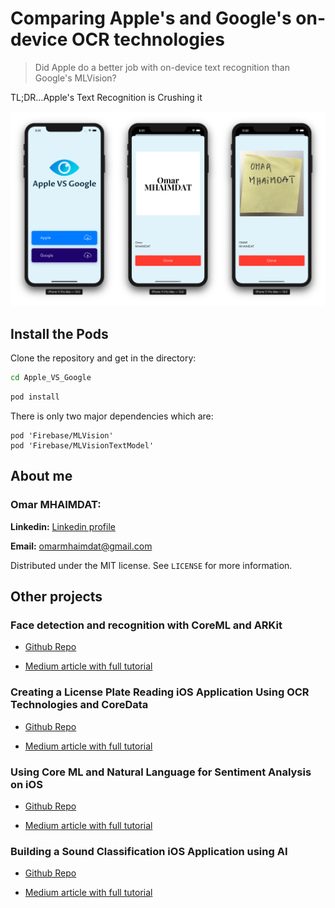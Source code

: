 # Comparing Apple's and Google's on-device OCR technologies
> Did Apple do a better job with on-device text recognition than Google's MLVision?

TL;DR…Apple's Text Recognition is Crushing it

![Final Results](final-result.png)

## Install the Pods

Clone the repository and get in the directory:

```sh
cd Apple_VS_Google
```

```sh
pod install
```
There is only two major dependencies which are:

```
pod 'Firebase/MLVision'
pod 'Firebase/MLVisionTextModel'
```

## About me

### Omar MHAIMDAT:

**Linkedin:** [Linkedin profile](https://www.linkedin.com/in/omarmhaimdat/)

**Email:** omarmhaimdat@gmail.com

Distributed under the MIT license. See ``LICENSE`` for more information.

## Other projects

### Face detection and recognition with CoreML and ARKit

* [Github Repo](https://github.com/omarmhaimdat/WhoAreYou)

* [Medium article with full tutorial](https://medium.com/@omarmhaimdat/face-detection-and-recognition-with-coreml-and-arkit-8b676b7448be?source=friends_link&sk=c34c61b820f749862eca97cc63dc518c)

### Creating a License Plate Reading iOS Application Using OCR Technologies and CoreData

* [Github Repo](https://github.com/omarmhaimdat/WhereAreYouFrom)

* [Medium article with full tutorial](https://medium.com/@omarmhaimdat/licence-plate-reader-ios-application-using-ocr-technologies-and-coredata-3cdee933c38b)

### Using Core ML and Natural Language for Sentiment Analysis on iOS

* [Github Repo](https://github.com/omarmhaimdat/SentimentAnalysisApp)

* [Medium article with full tutorial](https://heartbeat.fritz.ai/using-core-ml-and-natural-language-for-sentiment-analysis-on-ios-d9469ce6c0ef)

### Building a Sound Classification iOS Application using AI

* [Github Repo](https://github.com/omarmhaimdat/SoundClassifier)

* [Medium article with full tutorial](https://heartbeat.fritz.ai/building-a-sound-classification-ios-application-using-ai-1655506d1763)